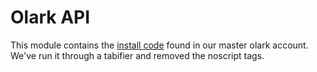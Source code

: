 Olark API
=========

This module contains the [install code](https://www.olark.com/install) found in our master olark account. We've run it through a tabifier and removed the noscript tags.